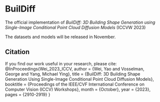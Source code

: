 # BuilDiff

The official implementation of *BuilDiff: 3D Building Shape Generation using Single-Image Conditional Point Cloud Diffusion Models* (ICCVW 2023)

The datasets and models will be released in November.

## Citation  
If you find our work useful in your research, please cite: 
@InProceedings{Wei_2023_ICCV,
    author    = {Wei, Yao and Vosselman, George and Yang, Michael Ying},
    title     = {BuilDiff: 3D Building Shape Generation Using Single-Image Conditional Point Cloud Diffusion Models},
    booktitle = {Proceedings of the IEEE/CVF International Conference on Computer Vision (ICCV) Workshops},
    month     = {October},
    year      = {2023},
    pages     = {2910-2919}
}
